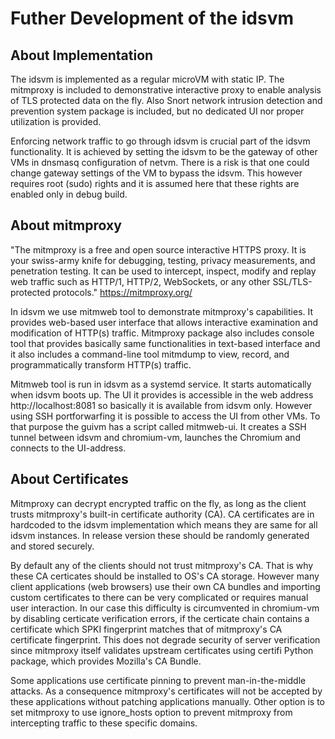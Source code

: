 <!--
    Copyright 2022-2024 TII (SSRC) and the Ghaf contributors
    SPDX-License-Identifier: CC-BY-SA-4.0
-->

# Futher Development of the idsvm

## About Implementation

The idsvm is implemented as a regular microVM with static IP.
The mitmproxy is included to demonstrative interactive proxy to enable analysis of TLS protected data on the fly. Also Snort network intrusion detection and prevention system package is included, but no dedicated UI nor proper utilization is provided.

Enforcing network traffic to go through idsvm is crucial part of the idsvm functionality.
It is achieved by setting the idsvm to be the gateway of other VMs in dnsmasq configuration
of netvm. There is a risk is that one could change gateway settings of the VM to bypass the idsvm. This however requires root (sudo) rights and it is assumed here that these rights are enabled only in debug build.

## About mitmproxy

"The mitmproxy is a free and open source interactive HTTPS proxy. It is your swiss-army knife for debugging, testing, privacy measurements, and penetration testing. It can be used to intercept, inspect, modify and replay web traffic such as HTTP/1, HTTP/2, WebSockets, or any other SSL/TLS-protected protocols."
https://mitmproxy.org/

In idsvm we use mitmweb tool to demonstrate mitmproxy's capabilities. It provides web-based user interface that allows interactive examination and modification of HTTP(s) traffic.
Mitmproxy package also includes console tool that provides basically same functionalities in text-based interface and it also includes a command-line tool mitmdump to view, record, and programmatically transform HTTP(s) traffic.

Mitmweb tool is run in idsvm as a systemd service. It starts automatically when idsvm boots up.
The UI it provides is accessible in the web address http://localhost:8081 so basically it is available from idsvm only. However using SSH portforwarfing it is possible to access the UI from other VMs. To that purpose the guivm has a script called mitmweb-ui. It creates a SSH tunnel between idsvm and chromium-vm, launches the Chromium and connects to the UI-address.

## About Certificates

Mitmproxy can decrypt encrypted traffic on the fly, as long as the client trusts mitmproxy's built-in certificate authority (CA). CA certificates are in hardcoded to the idsvm implementation which means they are same for all idsvm instances. In release version these should be randomly generated and stored securely.

By default any of the clients should not trust mitmproxy's CA. That is why these CA certicates should be installed to OS's CA storage. However many client applications (web browsers) use their own CA bundles and importing custom certificates to there can be very complicated or requires manual user interaction. In our case this difficulty is circumvented in chromium-vm by disabling certicate verification errors, if the certicate chain contains a certificate which SPKI fingerprint matches that of mitmproxy's CA certificate fingerprint. This does not degrade security of server verification since mitmproxy itself validates upstream certificates using certifi Python package, which provides Mozilla's CA Bundle.

Some applications use certificate pinning to prevent man-in-the-middle attacks. As a consequence mitmproxy's certificates will not be accepted by these applications without patching applications manually. Other option is to set mitmproxy to use ignore_hosts option to prevent mitmproxy from intercepting traffic to these specific domains.
